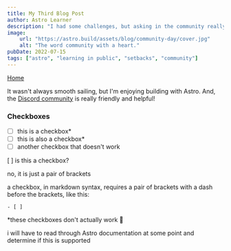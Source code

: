 ```yaml
---
title: My Third Blog Post
author: Astro Learner
description: "I had some challenges, but asking in the community really helped!"
image: 
    url: "https://astro.build/assets/blog/community-day/cover.jpg"
    alt: "The word community with a heart."
pubDate: 2022-07-15
tags: ["astro", "learning in public", "setbacks", "community"]
---
```

<a href="/">Home</a>

It wasn't always smooth sailing, but I'm enjoying building with Astro. And, the [Discord community](https://astro.build/chat) is really friendly and helpful!

### Checkboxes

- [ ] this is a checkbox*
- [ ] this is also a checkbox*
- [ ] another checkbox that doesn't work

[ ] is this a checkbox?

no, it is just a pair of brackets

a checkbox, in markdown syntax, requires a pair of brackets with a dash before the brackets, like this:

    - [ ] 

*these checkboxes don't actually work 🫠

i will have to read through Astro documentation at some point and determine if this is supported